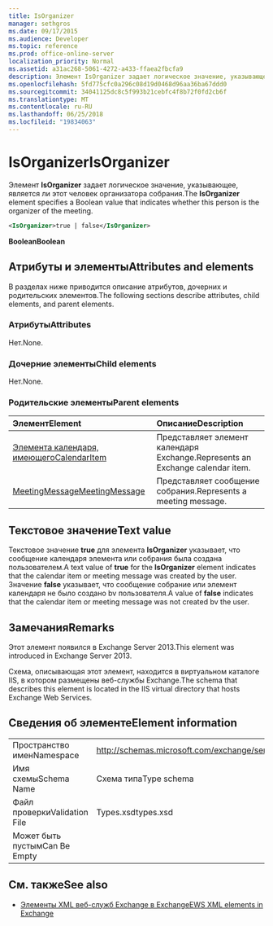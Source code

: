 ```yaml
---
title: IsOrganizer
manager: sethgros
ms.date: 09/17/2015
ms.audience: Developer
ms.topic: reference
ms.prod: office-online-server
localization_priority: Normal
ms.assetid: a31ac268-5061-4272-a433-ffaea2fbcfa9
description: Элемент IsOrganizer задает логическое значение, указывающее, является ли этот человек организатора собрания.
ms.openlocfilehash: 5fd775cfc0a296c08d19d0468d96aa36ba67ddd0
ms.sourcegitcommit: 34041125dc8c5f993b21cebfc4f8b72f0fd2cb6f
ms.translationtype: MT
ms.contentlocale: ru-RU
ms.lasthandoff: 06/25/2018
ms.locfileid: "19834063"
---
```

# <a name="isorganizer"></a><span data-ttu-id="63e18-103">IsOrganizer</span><span class="sxs-lookup"><span data-stu-id="63e18-103">IsOrganizer</span></span>

<span data-ttu-id="63e18-104">Элемент **IsOrganizer** задает логическое значение, указывающее, является ли этот человек организатора собрания.</span><span class="sxs-lookup"><span data-stu-id="63e18-104">The **IsOrganizer** element specifies a Boolean value that indicates whether this person is the organizer of the meeting.</span></span> 
  
```XML
<IsOrganizer>true | false</IsOrganizer>
```

 <span data-ttu-id="63e18-105">**Boolean**</span><span class="sxs-lookup"><span data-stu-id="63e18-105">**Boolean**</span></span>
## <a name="attributes-and-elements"></a><span data-ttu-id="63e18-106">Атрибуты и элементы</span><span class="sxs-lookup"><span data-stu-id="63e18-106">Attributes and elements</span></span>

<span data-ttu-id="63e18-107">В разделах ниже приводится описание атрибутов, дочерних и родительских элементов.</span><span class="sxs-lookup"><span data-stu-id="63e18-107">The following sections describe attributes, child elements, and parent elements.</span></span>
  
### <a name="attributes"></a><span data-ttu-id="63e18-108">Атрибуты</span><span class="sxs-lookup"><span data-stu-id="63e18-108">Attributes</span></span>

<span data-ttu-id="63e18-109">Нет.</span><span class="sxs-lookup"><span data-stu-id="63e18-109">None.</span></span>
  
### <a name="child-elements"></a><span data-ttu-id="63e18-110">Дочерние элементы</span><span class="sxs-lookup"><span data-stu-id="63e18-110">Child elements</span></span>

<span data-ttu-id="63e18-111">Нет.</span><span class="sxs-lookup"><span data-stu-id="63e18-111">None.</span></span>
  
### <a name="parent-elements"></a><span data-ttu-id="63e18-112">Родительские элементы</span><span class="sxs-lookup"><span data-stu-id="63e18-112">Parent elements</span></span>

|<span data-ttu-id="63e18-113">**Элемент**</span><span class="sxs-lookup"><span data-stu-id="63e18-113">**Element**</span></span>|<span data-ttu-id="63e18-114">**Описание**</span><span class="sxs-lookup"><span data-stu-id="63e18-114">**Description**</span></span>|
|:-----|:-----|
|[<span data-ttu-id="63e18-115">Элемента календаря, имеющего</span><span class="sxs-lookup"><span data-stu-id="63e18-115">CalendarItem</span></span>](calendaritem.md) <br/> |<span data-ttu-id="63e18-116">Представляет элемент календаря Exchange.</span><span class="sxs-lookup"><span data-stu-id="63e18-116">Represents an Exchange calendar item.</span></span>  <br/> |
|[<span data-ttu-id="63e18-117">MeetingMessage</span><span class="sxs-lookup"><span data-stu-id="63e18-117">MeetingMessage</span></span>](meetingmessage.md) <br/> |<span data-ttu-id="63e18-118">Представляет сообщение собрания.</span><span class="sxs-lookup"><span data-stu-id="63e18-118">Represents a meeting message.</span></span>  <br/> |
   
## <a name="text-value"></a><span data-ttu-id="63e18-119">Текстовое значение</span><span class="sxs-lookup"><span data-stu-id="63e18-119">Text value</span></span>

<span data-ttu-id="63e18-120">Текстовое значение **true** для элемента **IsOrganizer** указывает, что сообщение календаря элемента или собрания была создана пользователем.</span><span class="sxs-lookup"><span data-stu-id="63e18-120">A text value of **true** for the **IsOrganizer** element indicates that the calendar item or meeting message was created by the user.</span></span> <span data-ttu-id="63e18-121">Значение **false** указывает, что сообщение собрание или элемент календаря не было создано bv пользователя.</span><span class="sxs-lookup"><span data-stu-id="63e18-121">A value of **false** indicates that the calendar item or meeting message was not created bv the user.</span></span> 
  
## <a name="remarks"></a><span data-ttu-id="63e18-122">Замечания</span><span class="sxs-lookup"><span data-stu-id="63e18-122">Remarks</span></span>

<span data-ttu-id="63e18-123">Этот элемент появился в Exchange Server 2013.</span><span class="sxs-lookup"><span data-stu-id="63e18-123">This element was introduced in Exchange Server 2013.</span></span>
  
<span data-ttu-id="63e18-124">Схема, описывающая этот элемент, находится в виртуальном каталоге IIS, в котором размещены веб-службы Exchange.</span><span class="sxs-lookup"><span data-stu-id="63e18-124">The schema that describes this element is located in the IIS virtual directory that hosts Exchange Web Services.</span></span>
  
## <a name="element-information"></a><span data-ttu-id="63e18-125">Сведения об элементе</span><span class="sxs-lookup"><span data-stu-id="63e18-125">Element information</span></span>

|||
|:-----|:-----|
|<span data-ttu-id="63e18-126">Пространство имен</span><span class="sxs-lookup"><span data-stu-id="63e18-126">Namespace</span></span>  <br/> |http://schemas.microsoft.com/exchange/services/2006/types  <br/> |
|<span data-ttu-id="63e18-127">Имя схемы</span><span class="sxs-lookup"><span data-stu-id="63e18-127">Schema Name</span></span>  <br/> |<span data-ttu-id="63e18-128">Схема типа</span><span class="sxs-lookup"><span data-stu-id="63e18-128">Type schema</span></span>  <br/> |
|<span data-ttu-id="63e18-129">Файл проверки</span><span class="sxs-lookup"><span data-stu-id="63e18-129">Validation File</span></span>  <br/> |<span data-ttu-id="63e18-130">Types.xsd</span><span class="sxs-lookup"><span data-stu-id="63e18-130">types.xsd</span></span>  <br/> |
|<span data-ttu-id="63e18-131">Может быть пустым</span><span class="sxs-lookup"><span data-stu-id="63e18-131">Can Be Empty</span></span>  <br/> ||
   
## <a name="see-also"></a><span data-ttu-id="63e18-132">См. также</span><span class="sxs-lookup"><span data-stu-id="63e18-132">See also</span></span>



- [<span data-ttu-id="63e18-133">Элементы XML веб-служб Exchange в Exchange</span><span class="sxs-lookup"><span data-stu-id="63e18-133">EWS XML elements in Exchange</span></span>](ews-xml-elements-in-exchange.md)

